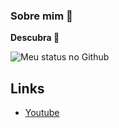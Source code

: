 ### Sobre mim 👋
__Descubra 🤫__

![Meu status no Github](https://github-readme-stats.vercel.app/api?username=GardZock&show_icons=true&theme=radical)

## Links
- [Youtube](https://www.youtube.com/channel/UCVFBY7RDx90e9JTK7MZ-Rrg)
